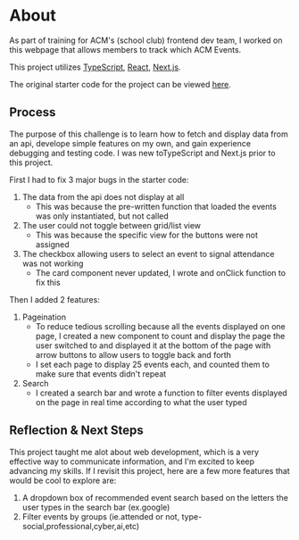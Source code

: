 # About
As part of training for ACM's (school club) frontend dev team, I worked on this webpage that allows members to track which ACM Events.

This project utilizes [TypeScript](https://www.typescriptlang.org/docs/), [React](https://react.dev/), [Next.js](https://nextjs.org/docs).

The original starter code for the project can be viewed [here](https://github.com/acmucsd/acm-frontend-takehome).

## Process
The purpose of this challenge is to learn how to fetch and display data from an api, develope simple features on my own, and gain experience debugging and testing code. I was new toTypeScript and Next.js prior to this project.

First I had to fix 3 major bugs in the starter code:
1. The data from the api does not display at all
    - This was because the pre-written function that loaded the events was only instantiated, but not called
2. The user could not toggle between grid/list view
    - This was because the specific view for the buttons were not assigned
3. The checkbox allowing users to select an event to signal attendance was not working
    - The card component never updated, I wrote and onClick function to fix this

Then I added 2 features:
1. Pageination
    - To reduce tedious scrolling because all the events displayed on one page, I created a new component to count and display the page the user switched to and displayed it at the bottom of the page with arrow buttons to allow users to toggle back and forth
    - I set each page to display 25 events each, and counted them to make sure that events didn't repeat
2. Search
    - I created a search bar and wrote a function to filter events displayed on the page in real time according to what the user typed

## Reflection & Next Steps
This project taught me alot about web development, which is a very effective way to communicate information, and I'm excited to keep advancing my skills. If I revisit this project, here are a few more features that would be cool to explore are:
1. A dropdown box of recommended event search based on the letters the user types in the search bar (ex.google)
2. Filter events by groups (ie.attended or not, type-social,professional,cyber,ai,etc)
